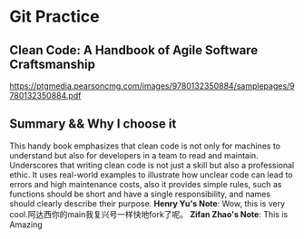 # Git Practice
<!--A simple project to practice a few git/github workflows.  Replace the contents of this file with the contents indicated in the [instructions](./instructions.md).-->
## Clean Code: A Handbook of Agile Software Craftsmanship
https://ptgmedia.pearsoncmg.com/images/9780132350884/samplepages/9780132350884.pdf
## Summary && Why I choose it
This handy book emphasizes that clean code is not only for machines to understand but also for developers in a team to read and maintain. Underscores that writing clean code is not just a skill but also a professional ethic.
It uses real-world examples to illustrate how unclear code can lead to errors and high maintenance costs, also it provides simple rules, such as functions should be short and have a single responsibility, and names should clearly describe their purpose.
**Henry Yu's Note**:
Wow, this is very cool.阿达西你的main我复兴号一样快地fork了呢。
**Zifan Zhao's Note**:
This is Amazing